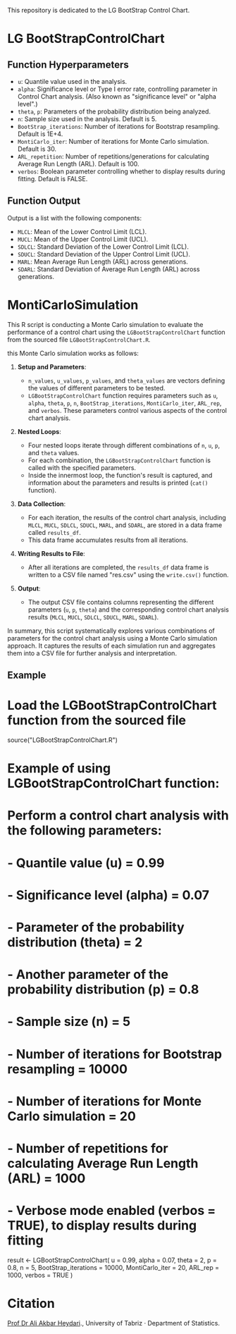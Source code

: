 This repository is dedicated to the LG BootStrap Control Chart. 
# LG BootStrapControlChart
## Function Hyperparameters

- `u`: Quantile value used in the analysis.
- `alpha`: Significance level or Type I error rate, controlling parameter in Control Chart analysis. (Also known as "significance level" or "alpha level".)
- `theta`, `p`: Parameters of the probability distribution being analyzed.
- `n`: Sample size used in the analysis. Default is 5.
- `BootStrap_iterations`: Number of iterations for Bootstrap resampling. Default is 1E+4.
- `MontiCarlo_iter`: Number of iterations for Monte Carlo simulation. Default is 30.
- `ARL_repetition`: Number of repetitions/generations for calculating Average Run Length (ARL). Default is 100.
- `verbos`: Boolean parameter controlling whether to display results during fitting. Default is FALSE.

## Function Output

Output is a list with the following components:
- `MLCL`: Mean of the Lower Control Limit (LCL).
- `MUCL`: Mean of the Upper Control Limit (UCL).
- `SDLCL`: Standard Deviation of the Lower Control Limit (LCL).
- `SDUCL`: Standard Deviation of the Upper Control Limit (UCL).
- `MARL`: Mean Average Run Length (ARL) across generations.
- `SDARL`: Standard Deviation of Average Run Length (ARL) across generations.
# MontiCarloSimulation
This R script is conducting a Monte Carlo simulation to evaluate the performance of a control chart using the `LGBootStrapControlChart` function from the sourced file `LGBootStrapControlChart.R`.

this Monte Carlo simulation works as follows:

1. **Setup and Parameters**: 
   - `n_values`, `u_values`, `p_values`, and `theta_values` are vectors defining the values of different parameters to be tested.
   - `LGBootStrapControlChart` function requires parameters such as `u`, `alpha`, `theta`, `p`, `n`, `BootStrap_iterations`, `MontiCarlo_iter`, `ARL_rep`, and `verbos`. These parameters control various aspects of the control chart analysis.

2. **Nested Loops**:
   - Four nested loops iterate through different combinations of `n`, `u`, `p`, and `theta` values. 
   - For each combination, the `LGBootStrapControlChart` function is called with the specified parameters.
   - Inside the innermost loop, the function's result is captured, and information about the parameters and results is printed (`cat()` function).
   
3. **Data Collection**:
   - For each iteration, the results of the control chart analysis, including `MLCL`, `MUCL`, `SDLCL`, `SDUCL`, `MARL`, and `SDARL`, are stored in a data frame called `results_df`.
   - This data frame accumulates results from all iterations.

4. **Writing Results to File**:
   - After all iterations are completed, the `results_df` data frame is written to a CSV file named "res.csv" using the `write.csv()` function.

5. **Output**:
   - The output CSV file contains columns representing the different parameters (`u`, `p`, `theta`) and the corresponding control chart analysis results (`MLCL`, `MUCL`, `SDLCL`, `SDUCL`, `MARL`, `SDARL`).

In summary, this script systematically explores various combinations of parameters for the control chart analysis using a Monte Carlo simulation approach. It captures the results of each simulation run and aggregates them into a CSV file for further analysis and interpretation.


## Example
# Load the LGBootStrapControlChart function from the sourced file
source("LGBootStrapControlChart.R")

# Example of using LGBootStrapControlChart function:
# Perform a control chart analysis with the following parameters:
# - Quantile value (u) = 0.99
# - Significance level (alpha) = 0.07
# - Parameter of the probability distribution (theta) = 2
# - Another parameter of the probability distribution (p) = 0.8
# - Sample size (n) = 5
# - Number of iterations for Bootstrap resampling = 10000
# - Number of iterations for Monte Carlo simulation = 20
# - Number of repetitions for calculating Average Run Length (ARL) = 1000
# - Verbose mode enabled (verbos = TRUE), to display results during fitting
result <- LGBootStrapControlChart(
  u = 0.99, alpha = 0.07,
  theta = 2, p = 0.8, n = 5,
  BootStrap_iterations = 10000,
  MontiCarlo_iter = 20,
  ARL_rep = 1000, verbos = TRUE
)



# Citation

[Prof Dr Ali Akbar Heydari](https://scholar.google.com/citations?user=68RAHCoAAAAJ&hl=en).,
University of Tabriz ·
Department of Statistics.
